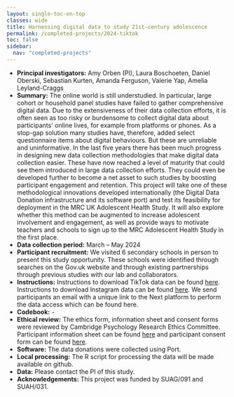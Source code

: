```yaml
---
layout: single-toc-on-top
classes: wide
title: Harnessing digital data to study 21st-century adolescence
permalink: /completed-projects/2024-tiktok
toc: false
sidebar:
  nav: "completed-projects"
---
```


- **Principal investigators:** Amy Orben (PI), Laura Boschoeten, Daniel Oberski, Sebastian Kurten, Amanda Ferguson, Valerie Yap, Amelia Leyland-Craggs
- **Summary:** The online world is still understudied. In particular, large cohort or household panel studies have failed to gather comprehensive digital data. Due to the extensiveness of their data collection efforts, it is often seen as too risky or burdensome to collect digital data about participants' online lives, for example from platforms or phones. As a stop-gap solution many studies have, therefore, added select questionnaire items about digital behaviours. But these are unreliable and uninformative. 
In the last five years there has been much progress in designing new data collection methodologies that make digital data collection easier. These have now reached a level of maturity that could see them introduced in large data collection efforts. They could even be developed further to become a net asset to such studies by boosting participant engagement and retention. This project will take one of these methodological innovations developed internationally (the Digital Data Donation infrastructure and its software port) and test its feasibility for deployment in the MRC UK Adolescent Health Study. It will also explore whether this method can be augmented to increase adolescent involvement and engagement, as well as provide ways to motivate teachers and schools to sign up to the MRC Adolescent Health Study in the first place. 
- **Data collection period:** March – May 2024
- **Participant recruitment:** We visited 6 secondary schools in person to present this study opportunity. These schools were identified through searches on the Gov.uk website and through existing partnerships through previous studies with our lab and collaborators.
- **Instructions:** Instructions to download TikTok data can be found [here](https://www.orben.group/s/tiktok-mobile-data-request-guide.pdf). Instructions to download Instagram data can be found [here](https://www.orben.group/s/instagram-mobile-data-request-guide.pdf). We send participants an email with a unique link to the Next platform to perform the data access which can be found here.
- **Codebook:** -
- **Ethical review:** The ethics form, information sheet and consent forms were reviewed by Cambridge Psychology Research Ethics Committee. Participant information sheet can be found [here](https://www.orben.group/s/Participant-info-sheet) and participant consent form can be found [here](https://www.orben.group/s/Participant-Consent-form).
- **Software:** The data donations were collected using Port.
- **Local processing:** The R script for processing the data will be made available on github.
- **Data:** Please contact the PI of this study.
- **Acknowledgements:** This project was funded by SUAG/091 and SUAH/031.